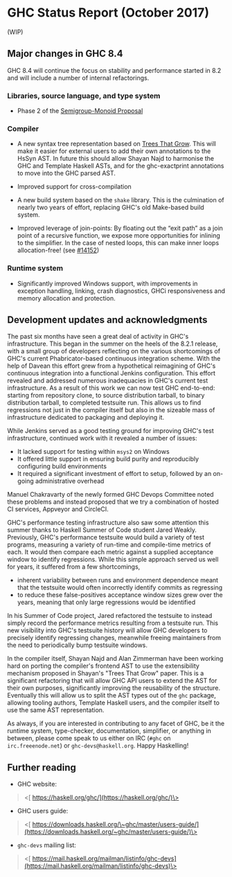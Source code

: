 # GHC Status Report (October 2017)



(WIP)


## Major changes in GHC 8.4



GHC 8.4 will continue the focus on stability and performance started in 8.2 and will include a number of internal refactorings.


### Libraries, source language, and type system


-  Phase 2 of the [
  Semigroup-Monoid Proposal](https://prime.haskell.org/wiki/Libraries/Proposals/SemigroupMonoid)

### Compiler


-   A new syntax tree representation based on [
  Trees That Grow](http://www.jucs.org/jucs_23_1/trees_that_grow/jucs_23_01_0042_0062_najd.pdf). This will make it easier for external users to add their own annotations to the HsSyn AST.  In future this should allow Shayan Najd to harmonise the GHC and Template Haskell ASTs, and for the ghc-exactprint annotations to move into the GHC parsed AST.

-   Improved support for cross-compilation

-   A new build system based on the `shake` library. This is the culmination of nearly two years of effort, replacing GHC's old Make-based build system.

-   Improved leverage of join-points: By floating out the “exit path” as a join point of a recursive function, we expose more opportunities for inlining to the simplifier. In the case of nested loops, this can make inner loops allocation-free! (see [\#14152](https://gitlab.staging.haskell.org/ghc/ghc/issues/14152))

### Runtime system


-   Significantly improved Windows support, with improvements in exception handling, linking, crash diagnostics, GHCi responsiveness and memory allocation and protection.

## Development updates and acknowledgments



The past six months have seen a great deal of activity in GHC's infrastructure. This began in the summer on the heels of the 8.2.1 release, with a small group of developers reflecting on the various shortcomings of GHC's current Phabricator-based continuous integration scheme. With the help of Davean this effort grew from a hypothetical reimagining of GHC's continuous integration into a functional Jenkins configuration. This effort revealed and addressed numerous inadequacies in GHC's current test infrastructure. As a result of this work we can now test GHC end-to-end: starting from repository clone, to source distribution tarball, to binary distribution tarball, to completed testsuite run. This allows us to find regressions not just in the compiler itself but also in the sizeable mass of infrastructure dedicated to packaging and deploying it.



While Jenkins served as a good testing ground for improving GHC's test infrastructure, continued work with it revealed a number of issues:


- It lacked support for testing within `msys2` on Windows 
- It offered little support in ensuring build purity and reproducibly configuring build environments
- It required a significant investment of effort to setup, followed by an on-going administrative overhead


Manuel Chakravarty of the newly formed GHC Devops Committee noted these problems and instead proposed that we try a combination of hosted CI services, Appveyor and CircleCI. 



GHC's performance testing infrastructure also saw some attention this summer thanks to Haskell Summer of Code student Jared Weakly. Previously, GHC's performance testsuite would build a variety of test programs, measuring a variety of run-time and compile-time metrics of each. It would then compare each metric against a supplied acceptance window to identify regressions. While this simple approach served us well for years, it suffered from a few shortcomings,


- inherent variability between runs and environment dependence meant that the testsuite would often incorrectly identify commits as regressing
- to reduce these false-positives acceptance window sizes grew over the years, meaning that only large regressions would be identified


In his Summer of Code project, Jared refactored the testsuite to instead simply record the performance metrics resulting from a testsuite run. This new visibility into GHC's testsuite history will allow GHC developers to precisely identify regressing changes, meanwhile freeing maintainers from the need to periodically bump testsuite windows.



In the compiler itself, Shayan Najd and Alan Zimmerman have been working hard on porting the compiler's frontend AST to use the extensibility mechanism proposed in Shayan's "Trees That Grow" paper. This is a significant refactoring that will allow GHC API users to extend the AST for their own purposes, significantly improving the reusability of the structure. Eventually this will allow us to split the AST types out of the `ghc` package, allowing tooling authors, Template Haskell users, and the compiler itself to use the same AST representation.



As always, if you are interested in contributing to any facet of GHC, be it
the runtime system, type-checker, documentation, simplifier, or anything
in between, please come speak to us either on IRC (`#ghc` on
`irc.freeenode.net`) or `ghc-devs@haskell.org`. Happy Haskelling!


## Further reading


-   GHC website:

>
>
> \<[ https://haskell.org/ghc/](https://haskell.org/ghc/)\>
>
>

-   GHC users guide:

>
>
> \<[
> https://downloads.haskell.org/\~ghc/master/users-guide/](https://downloads.haskell.org/~ghc/master/users-guide/)\>
>
>

-   `ghc-devs` mailing list:

>
>
> \<[
> https://mail.haskell.org/mailman/listinfo/ghc-devs](https://mail.haskell.org/mailman/listinfo/ghc-devs)\>
>
>

